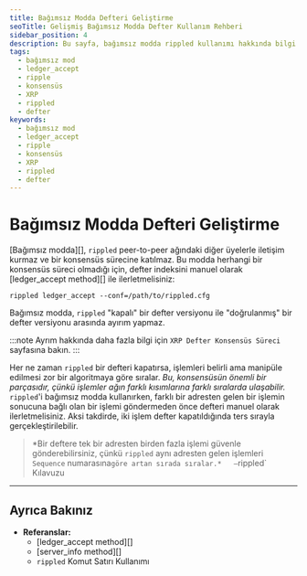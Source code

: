 ```yaml
---
title: Bağımsız Modda Defteri Geliştirme
seoTitle: Gelişmiş Bağımsız Modda Defter Kullanım Rehberi
sidebar_position: 4
description: Bu sayfa, bağımsız modda rippled kullanımı hakkında bilgi ve gereklilikleri sunmaktadır. Çeşitli işlemler ve uyumluluk konularına dair detaylar içermektedir.
tags: 
  - bağımsız mod
  - ledger_accept
  - ripple
  - konsensüs
  - XRP
  - rippled
  - defter
keywords: 
  - bağımsız mod
  - ledger_accept
  - ripple
  - konsensüs
  - XRP
  - rippled
  - defter
---
```


# Bağımsız Modda Defteri Geliştirme

[Bağımsız modda][], `rippled` peer-to-peer ağındaki diğer üyelerle iletişim kurmaz ve bir konsensüs sürecine katılmaz. Bu modda herhangi bir konsensüs süreci olmadığı için, defter indeksini manuel olarak [ledger_accept method][] ile ilerletmelisiniz:

```
rippled ledger_accept --conf=/path/to/rippled.cfg
```

Bağımsız modda, `rippled` "kapalı" bir defter versiyonu ile "doğrulanmış" bir defter versiyonu arasında ayırım yapmaz. 

:::note
Ayrım hakkında daha fazla bilgi için `XRP Defter Konsensüs Süreci` sayfasına bakın.
:::

Her ne zaman `rippled` bir defteri kapatırsa, işlemleri belirli ama manipüle edilmesi zor bir algoritmaya göre sıralar. *Bu, konsensüsün önemli bir parçasıdır, çünkü işlemler ağın farklı kısımlarına farklı sıralarda ulaşabilir.* `rippled`'i bağımsız modda kullanırken, farklı bir adresten gelen bir işlemin sonucuna bağlı olan bir işlemi göndermeden önce defteri manuel olarak ilerletmelisiniz. Aksi takdirde, iki işlem defter kapatıldığında ters sırayla gerçekleştirilebilir. 

> *Bir deftere tek bir adresten birden fazla işlemi güvenle gönderebilirsiniz, çünkü `rippled` aynı adresten gelen işlemleri `Sequence` numarasına` göre artan sırada sıralar.*  
> — `rippled` Kılavuzu

---

## Ayrıca Bakınız

- **Referanslar:**
    - [ledger_accept method][]
    - [server_info method][]
    - `rippled` Komut Satırı Kullanımı

